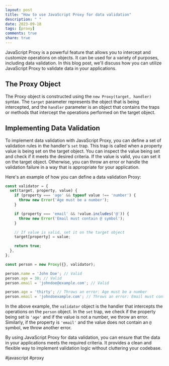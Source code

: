 ```yaml
---
layout: post
title: "How to use JavaScript Proxy for data validation"
description: " "
date: 2023-09-18
tags: [proxy]
comments: true
share: true
---
```


JavaScript Proxy is a powerful feature that allows you to intercept and customize operations on objects. It can be used for a variety of purposes, including data validation. In this blog post, we'll discuss how you can utilize JavaScript Proxy to validate data in your applications.

## The Proxy Object

The Proxy object is constructed using the `new Proxy(target, handler)` syntax. The `target` parameter represents the object that is being intercepted, and the `handler` parameter is an object that contains the traps or methods that intercept the operations performed on the target object.

## Implementing Data Validation

To implement data validation with JavaScript Proxy, you can define a set of validation rules in the handler's `set` trap. This trap is called when a property value is being set on the target object. You can inspect the value being set and check if it meets the desired criteria. If the value is valid, you can set it on the target object. Otherwise, you can throw an error or handle the validation failure in a way that is appropriate for your application.

Here's an example of how you can define a data validation Proxy:

```javascript
const validator = {
  set(target, property, value) {
    if (property === 'age' && typeof value !== 'number') {
      throw new Error('Age must be a number');
    }

    if (property === 'email' && !value.includes('@')) {
      throw new Error('Email must contain @ symbol');
    }

    // If value is valid, set it on the target object
    target[property] = value;

    return true;
  },
};

const person = new Proxy({}, validator);

person.name = 'John Doe'; // Valid
person.age = 30; // Valid
person.email = 'johndoe@example.com'; // Valid

person.age = 'thirty'; // Throws an error: Age must be a number
person.email = 'johndoexample.com'; // Throws an error: Email must contain @ symbol
```

In the above example, the `validator` object is the handler that intercepts the operations on the `person` object. In the `set` trap, we check if the property being set is `'age'` and if the value is not a number, we throw an error. Similarly, if the property is `'email'` and the value does not contain an `@` symbol, we throw another error.

By using JavaScript Proxy for data validation, you can ensure that the data in your applications meets the required criteria. It provides a clean and flexible way to implement validation logic without cluttering your codebase.

#javascript #proxy